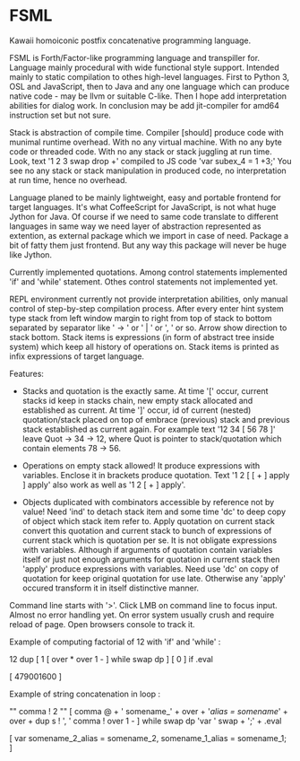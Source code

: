 # FSML
Kawaii homoiconic postfix concatenative programming language.

FSML is Forth/Factor-like programming language and transpiller for. Language mainly procedural with wide functional style support. Intended mainly to static compilation to othes high-level languages. First to Python 3, OSL and JavaScript, then to Java and any one language which can produce native code - may be llvm or suitable C-like. Then I hope add interpretation abilities for dialog work. In conclusion may be add jit-compiler for amd64 instruction set but not sure.

Stack is abstraction of compile time. Compiler \[should\] produce code with munimal runtime overhead. With no any virtual machine. With no any byte code or threaded code. With no any stack or stack juggling at run time. Look, text '1 2 3 swap drop +' compiled to JS code 'var subex_4 = 1 +3;' You see no any stack or stack manipulation in produced code, no interpretation at run time, hence no overhead.

Language planed to be mainly lightweight, easy and portable frontend for target languages. It's what CoffeeScript for JavaScript, is not what huge Jython for Java. Of course if we need to same code translate to different languages in same way we need layer of abstraction represented as extention, as external package which we import in case of need. Package a bit of fatty them just frontend. But any way this package will never be huge like Jython.

Currently implemented quotations. Among control statements implemented 'if' and 'while' statement. Othes control statements not implemented yet.

REPL environment currently not provide interpretation abilities, only manual control of step-by-step compilation process. After every enter hint system type stack from left window margin to right from top of stack to bottom separated by separator like ' -> ' or ' | ' or ', ' or so. Arrow show direction to stack bottom. Stack items is expressions (in form of abstract tree inside system) which keep all history of operations on. Stack items is printed as infix expressions of target language.

Features:

* Stacks and quotation is the exactly same. At time '\[' occur, current stacks id keep in stacks chain, new empty stack allocated and established as current. At time '\]' occur, id of current (nested) quotation/stack placed on top of embrace (previous) stack and previous stack established as current again. For example text '12 34 \[ 56 78 \]' leave Quot -> 34 -> 12, where Quot is pointer to stack/quotation which contain elements 78 -> 56.

* Operations on empty stack allowed! It produce expressions with variables. Enclose it in brackets produce quotation. Text '1 2 \[ \[ + \] apply \] apply' also work as well as '1 2 \[ + \] apply'.

* Objects duplicated with combinators accessible by reference not by value! Need 'ind' to detach stack item and some time 'dc' to deep copy of object which stack item refer to. Apply quotation on current stack convert this quotation and current stack to bunch of expressions of current stack which is quotation per se. It is not obligate expressions with variables. Although if arguments of quotation contain variables itself or just not enough arguments for quotation in current stack then 'apply' produce expressions with variables. Need use 'dc' on copy of quotation for keep original quotation for use late. Otherwise any 'apply' occured transform it in itself distinctive manner.

Command line starts with '>'. Click LMB on command line to focus input.
Almost no error handling yet. On error system usually crush and require reload of page. Open browsers console to track it.


Example of computing factorial of 12 with 'if' and 'while' :

12 dup \[ 1 \[ over * over 1 - \] while swap dp \] \[ 0 \] if .eval

\[ 479001600 \]


Example of string concatenation in loop :

"" comma ! 2 "" \[ comma @ + ' somename_' + over + '_alias = somename_' + over + dup s ! ', ' comma ! over 1 - \] while swap dp 'var ' swap + ';' + .eval

\[ var somename_2_alias = somename_2, somename_1_alias = somename_1; \]

